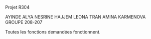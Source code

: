  Projet R304

	
 AYINDE ALYA NESRINE HAJJEM LEONA TRAN AMINA KARMENOVA GROUPE 208-207


	
 Toutes les fonctions demandées fonctionnent.
